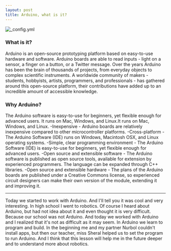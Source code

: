 ```yaml
---
layout: post
title: Arduino, what is it?
---
```


![_config.yml](https://www.arduino.cc/en/uploads/Trademark/ArduinoCommunityLogo.png)

### What is it?

 Arduino is an open-source prototyping platform based on easy-to-use hardware and software. Arduino boards are able to read inputs - light on a sensor, a finger on a button, or a Twitter message.
 Over the years Arduino has been the brain of thousands of projects, from everyday objects to complex scientific instruments. A worldwide community of makers - students, hobbyists, artists, programmers, and professionals - has gathered around this open-source platform, their contributions have added up to an incredible amount of accessible knowledge.

### Why Arduino?

The Arduino software is easy-to-use for beginners, yet flexible enough for advanced users. It runs on Mac, Windows, and Linux.It runs on Mac, Windows, and Linux. 
-Inexpensive - Arduino boards are relatively inexpensive compared to other microcontroller platforms.
-Cross-platform - The Arduino Software (IDE) runs on Windows, Macintosh OSX, and Linux operating systems.
-Simple, clear programming environment - The Arduino Software (IDE) is easy-to-use for beginners, yet flexible enough for advanced users.
-Open source and extensible software - The Arduino software is published as open source tools, available for extension by experienced programmers. The language can be expanded through C++ libraries.
-Open source and extensible hardware - The plans of the Arduino boards are published under a Creative Commons license, so experienced circuit designers can make their own version of the module, extending it and improving it. 

 ---
Today we started to work with Arduino. And I'll tell you it was cool and very interesting. In high school I went to robotics. Of course I heard about Arduino, but had not idea about it and even thought it is very difficult. Because our school was not Arduino. And today we worked with Arduino and I realized that it's not as difficult as it may seem. In Arduino we learn to program and build. In the beginning me and my partner Nurbol couldn't install apps, but then our teacher, miss Sheral helped us to set the program to run Arduino. And I think that this lesson will help me in the future deeper and to understand more about robotics.
